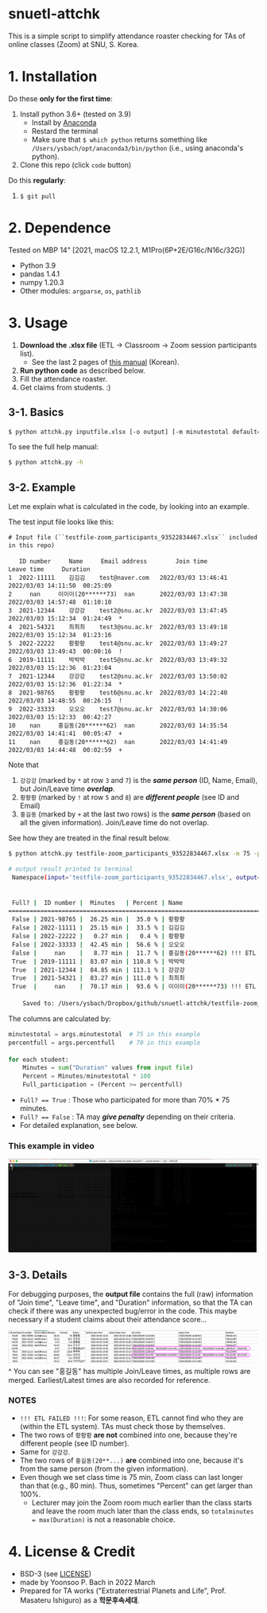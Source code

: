 # snuetl-attchk
This is a simple script to simplify attendance roaster checking for TAs of online classes (Zoom) at SNU, S. Korea.


# 1. Installation
Do these **only for the first time**:
1. Install python 3.6+ (tested on 3.9)
    - Install by [Anaconda](https://www.anaconda.com/products/individual)
    - Restard the terminal
    - Make sure that `$ which python` returns something like `/Users/ysbach/opt/anaconda3/bin/python` (i.e., using anaconda's python).
2. Clone this repo (click `code` button)

Do this **regularly**:
1. ``$ git pull``

# 2. Dependence
Tested on MBP 14" [2021, macOS 12.2.1, M1Pro(6P+2E/G16c/N16c/32G)]
* Python 3.9
* pandas 1.4.1
* numpy 1.20.3
* Other modules: ``argparse``, ``os``, ``pathlib``

# 3. Usage
1. **Download the .xlsx file** (ETL -> Classroom -> Zoom session participants list).
    * See the last 2 pages of [this manual](http://etl.snu.ac.kr/local/ubion/manual/contents/ko/manual_f/10.ZoomManage.pdf) (Korean).
2. **Run python code** as described below.
3. Fill the attendance roaster.
4. Get claims from students. :)

## 3-1. Basics
```sh
$ python attchk.py inputfile.xlsx [-o output] [-m minutestotal default=75] [-p percentfull default=70]
```

To see the full help manual:
```sh
$ python attchk.py -h
```

## 3-2. Example
Let me explain what is calculated in the code, by looking into an example.

The test input file looks like this:
```
# Input file (``testfile-zoom_participants_93522834467.xlsx`` included in this repo)

   ID number     Name     Email address        Join time             Leave time     Duration
1  2022-11111    김김김    test@naver.com   2022/03/03 13:46:41  2022/03/03 14:11:50  00:25:09
2     nan     이이이(20******73)  nan       2022/03/03 13:47:38  2022/03/03 14:57:48  01:10:10
3  2021-12344    강강강    test2@snu.ac.kr  2022/03/03 13:47:45  2022/03/03 15:12:34  01:24:49  *
4  2021-54321    최최최    test3@snu.ac.kr  2022/03/03 13:49:18  2022/03/03 15:12:34  01:23:16
5  2022-22222    황황황    test4@snu.ac.kr  2022/03/03 13:49:27  2022/03/03 13:49:43  00:00:16  !
6  2019-11111    박박박    test5@snu.ac.kr  2022/03/03 13:49:32  2022/03/03 15:12:36  01:23:04
7  2021-12344    강강강    test2@snu.ac.kr  2022/03/03 13:50:02  2022/03/03 15:12:36  01:22:34  *
8  2021-98765    황황황    test6@snu.ac.kr  2022/03/03 14:22:40  2022/03/03 14:48:55  00:26:15  !
9  2022-33333    오오오    test7@snu.ac.kr  2022/03/03 14:30:06  2022/03/03 15:12:33  00:42:27
10    nan     홍길동(20******62)  nan       2022/03/03 14:35:54  2022/03/03 14:41:41  00:05:47  +
11    nan     홍길동(20******62)  nan       2022/03/03 14:41:49  2022/03/03 14:44:48  00:02:59  +
```
Note that
1. ``강강강`` (marked by ``*`` at row ``3`` and ``7``) is the _**same person**_ (ID, Name, Email), but Join/Leave time _**overlap**_.
2. ``황황황`` (marked by ``!`` at row ``5`` and ``8``) are _**different people**_ (see ID and Email)
3. ``홍길동`` (marked by ``+`` at the last two rows) is the _**same person**_ (based on all the given information). Join/Leave time do not overlap.

See how they are treated in the final result below.

```sh
$ python attchk.py testfile-zoom_participants_93522834467.xlsx -m 75 -p 70
```
```sh
# output result printed to terminal
 Namespace(input='testfile-zoom_participants_93522834467.xlsx', output=None, minutestotal=75.0, percentfull=70.0)


 Full? |  ID number |  Minutes   | Percent | Name
================================================================================
 False | 2021-98765 |  26.25 min |  35.0 % | 황황황
 False | 2022-11111 |  25.15 min |  33.5 % | 김김김
 False | 2022-22222 |   0.27 min |   0.4 % | 황황황
 False | 2022-33333 |  42.45 min |  56.6 % | 오오오
 False |     nan    |   8.77 min |  11.7 % | 홍길동(20******62) !!! ETL FAILED !!!
 True  | 2019-11111 |  83.07 min | 110.8 % | 박박박
 True  | 2021-12344 |  84.85 min | 113.1 % | 강강강
 True  | 2021-54321 |  83.27 min | 111.0 % | 최최최
 True  |     nan    |  70.17 min |  93.6 % | 이이이(20******73) !!! ETL FAILED !!!

	Saved to: /Users/ysbach/Dropbox/github/snuetl-attchk/testfile-zoom_participants_93522834467.csv
```

The columns are calculated by:
```python
minutestotal = args.minutestotal  # 75 in this example
percentfull = args.percentfull    # 70 in this example

for each student:
    Minutes = sum("Duration" values from input file)
    Percent = Minutes/minutestotal * 100
    Full_participation = (Percent >= percentfull)
```

* ``Full? == True`` : Those who participated for more than 70% * 75 minutes.
* ``Full? == False`` : TA may _**give penalty**_ depending on their criteria.
* For detailed explanation, see below.


### This example in video
![](example02.gif)


## 3-3. Details
For debugging purposes, the **output file** contains the full (raw) information of "Join time", "Leave time", and "Duration" information, so that the TA can check if there was any unexpected bug/error in the code. This maybe necessary if a student claims about their attendance score...

![](example01.jpg)
^ You can see "홍길동" has multiple Join/Leave times, as multiple rows are merged. Earliest/Latest times are also recorded for reference.

### NOTES
* `!!! ETL FAILED !!!`: For some reason, ETL cannot find who they are (within the ETL system). TAs must check those by themselves.
* The two rows of `황황황` **are not** combined into one, because they're different people (see ID number).
* Same for `강강강`.
* The two rows of `홍길동(20**...)` **are** combined into one, because it's from the same person (from the given information).
* Even though we set class time is 75 min, Zoom class can last longer than that (e.g., 80 min). Thus, sometimes "Percent" can get larger than 100%.
    * Lecturer may join the Zoom room much earlier than the class starts and leave the room much later than the class ends, so `totalminutes = max(Duration)` is not a reasonable choice.



# 4. License & Credit
* BSD-3 (see [LICENSE](LICENSE))
* made by Yoonsoo P. Bach in 2022 March
* Prepared for TA works ("Extraterrestrial Planets and Life", Prof. Masateru Ishiguro) as a **학문후속세대**.
